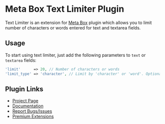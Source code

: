 # Meta Box Text Limiter Plugin

Text Limiter is an extension for [Meta Box](https://metabox.io) plugin which allows you to limit number of characters or words entered for text and textarea fields.

## Usage

To start using text limiter, just add the following parameters to `text` or `textarea` fields:

```php
'limit'      => 20, // Number of characters or words
'limit_type' => 'character', // Limit by 'character' or 'word'. Optional. Default is 'character'
```

## Plugin Links

- [Project Page](https://metabox.io/plugins/meta-box-text-limiter/)
- [Documentation](https://metabox.io/docs/)
- [Report Bugs/Issues](https://github.com/rilwis/text-limiter/issues)
- [Premium Extensions](https://metabox.io)
